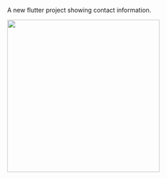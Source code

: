 A new flutter project showing contact information.

<img height = "350" src = "https://github.com/PriyankaArora09/MeeCard/assets/77575440/26fd7651-ce59-4b72-bea2-431458c48aad">
